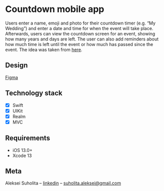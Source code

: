 # Countdown mobile app

Users enter a name, emoji and photo for their countdown timer (e.g. “My Wedding”) and enter a date and time for when the event will take place. Afterwards, users can view the countdown screen for an event, showing how many years and days are left. The user can also add reminders about how much time is left until the event or how much has passed since the event. The idea was taken from [here](https://www.codementor.io/projects/mobile/countdown-mobile-app-bjzn08zcon).

## Design

[Figma](https://www.figma.com/file/mFspXA1EhFSI4LaqRPjyug/Countdown-App?node-id=0%3A1)

## Technology stack

- [x] Swift
- [x] UIKit
- [x] Realm
- [x] MVC

## Requirements

- iOS 13.0+
- Xcode 13

## Meta

Aleksei Suholita – [linkedin](https://www.linkedin.com/in/aleksei-suholita-5a830b237) – suholita.aleksei@gmail.com
